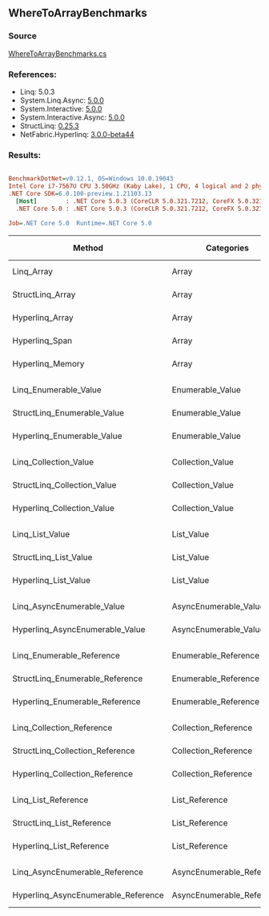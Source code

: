 ﻿## WhereToArrayBenchmarks

### Source
[WhereToArrayBenchmarks.cs](../NetFabric.Hyperlinq.Benchmarks/Benchmarks/WhereToArrayBenchmarks.cs)

### References:
- Linq: 5.0.3
- System.Linq.Async: [5.0.0](https://www.nuget.org/packages/System.Linq.Async/5.0.0)
- System.Interactive: [5.0.0](https://www.nuget.org/packages/System.Interactive/5.0.0)
- System.Interactive.Async: [5.0.0](https://www.nuget.org/packages/System.Interactive.Async/5.0.0)
- StructLinq: [0.25.3](https://www.nuget.org/packages/StructLinq/0.25.3)
- NetFabric.Hyperlinq: [3.0.0-beta44](https://www.nuget.org/packages/NetFabric.Hyperlinq/3.0.0-beta44)

### Results:
``` ini

BenchmarkDotNet=v0.12.1, OS=Windows 10.0.19043
Intel Core i7-7567U CPU 3.50GHz (Kaby Lake), 1 CPU, 4 logical and 2 physical cores
.NET Core SDK=6.0.100-preview.1.21103.13
  [Host]        : .NET Core 5.0.3 (CoreCLR 5.0.321.7212, CoreFX 5.0.321.7212), X64 RyuJIT
  .NET Core 5.0 : .NET Core 5.0.3 (CoreCLR 5.0.321.7212, CoreFX 5.0.321.7212), X64 RyuJIT

Job=.NET Core 5.0  Runtime=.NET Core 5.0  

```
|                              Method |                Categories | Count |       Mean |    Error |   StdDev | Ratio |  Gen 0 | Gen 1 | Gen 2 | Allocated |
|------------------------------------ |-------------------------- |------ |-----------:|---------:|---------:|------:|-------:|------:|------:|----------:|
|                          Linq_Array |                     Array |   100 |   442.6 ns |  3.03 ns |  2.53 ns |  1.00 | 0.3519 |     - |     - |     736 B |
|                    StructLinq_Array |                     Array |   100 |   399.3 ns |  2.82 ns |  2.63 ns |  0.90 | 0.1144 |     - |     - |     240 B |
|                     Hyperlinq_Array |                     Array |   100 |   513.9 ns |  2.97 ns |  2.63 ns |  1.16 | 0.1144 |     - |     - |     240 B |
|                      Hyperlinq_Span |                     Array |   100 |   543.4 ns |  3.89 ns |  3.44 ns |  1.23 | 0.1144 |     - |     - |     240 B |
|                    Hyperlinq_Memory |                     Array |   100 |   473.3 ns |  3.42 ns |  3.03 ns |  1.07 | 0.1144 |     - |     - |     240 B |
|                                     |                           |       |            |          |          |       |        |       |       |           |
|               Linq_Enumerable_Value |          Enumerable_Value |   100 | 1,269.0 ns |  5.50 ns |  4.87 ns |  1.00 | 0.3700 |     - |     - |     776 B |
|         StructLinq_Enumerable_Value |          Enumerable_Value |   100 | 1,259.4 ns |  4.88 ns |  4.57 ns |  0.99 | 0.1297 |     - |     - |     272 B |
|          Hyperlinq_Enumerable_Value |          Enumerable_Value |   100 |   513.7 ns |  3.88 ns |  3.44 ns |  0.40 | 0.1144 |     - |     - |     240 B |
|                                     |                           |       |            |          |          |       |        |       |       |           |
|               Linq_Collection_Value |          Collection_Value |   100 | 1,266.6 ns |  5.61 ns |  4.98 ns |  1.00 | 0.3700 |     - |     - |     776 B |
|         StructLinq_Collection_Value |          Collection_Value |   100 | 1,263.9 ns |  6.06 ns |  5.67 ns |  1.00 | 0.1297 |     - |     - |     272 B |
|          Hyperlinq_Collection_Value |          Collection_Value |   100 |   530.8 ns |  4.27 ns |  3.78 ns |  0.42 | 0.1144 |     - |     - |     240 B |
|                                     |                           |       |            |          |          |       |        |       |       |           |
|                     Linq_List_Value |                List_Value |   100 | 1,274.9 ns |  5.72 ns |  5.07 ns |  1.00 | 0.3700 |     - |     - |     776 B |
|               StructLinq_List_Value |                List_Value |   100 |   786.8 ns |  4.29 ns |  3.58 ns |  0.62 | 0.1144 |     - |     - |     240 B |
|                Hyperlinq_List_Value |                List_Value |   100 | 1,220.3 ns |  4.46 ns |  3.95 ns |  0.96 | 0.1144 |     - |     - |     240 B |
|                                     |                           |       |            |          |          |       |        |       |       |           |
|          Linq_AsyncEnumerable_Value |     AsyncEnumerable_Value |   100 | 6,297.3 ns | 31.68 ns | 29.63 ns |  1.00 | 0.4578 |     - |     - |     960 B |
|     Hyperlinq_AsyncEnumerable_Value |     AsyncEnumerable_Value |   100 | 6,126.6 ns | 18.72 ns | 14.62 ns |  0.97 | 0.4730 |     - |     - |    1000 B |
|                                     |                           |       |            |          |          |       |        |       |       |           |
|           Linq_Enumerable_Reference |      Enumerable_Reference |   100 |   862.1 ns |  5.85 ns |  5.18 ns |  1.00 | 0.3710 |     - |     - |     776 B |
|     StructLinq_Enumerable_Reference |      Enumerable_Reference |   100 |   859.4 ns |  2.54 ns |  2.25 ns |  1.00 | 0.1297 |     - |     - |     272 B |
|      Hyperlinq_Enumerable_Reference |      Enumerable_Reference |   100 |   926.9 ns |  3.09 ns |  2.74 ns |  1.08 | 0.1297 |     - |     - |     272 B |
|                                     |                           |       |            |          |          |       |        |       |       |           |
|           Linq_Collection_Reference |      Collection_Reference |   100 |   873.8 ns |  4.45 ns |  3.94 ns |  1.00 | 0.3710 |     - |     - |     776 B |
|     StructLinq_Collection_Reference |      Collection_Reference |   100 |   817.3 ns |  3.80 ns |  3.37 ns |  0.94 | 0.1297 |     - |     - |     272 B |
|      Hyperlinq_Collection_Reference |      Collection_Reference |   100 |   934.2 ns |  3.26 ns |  2.89 ns |  1.07 | 0.1297 |     - |     - |     272 B |
|                                     |                           |       |            |          |          |       |        |       |       |           |
|                 Linq_List_Reference |            List_Reference |   100 |   836.2 ns |  4.73 ns |  4.20 ns |  1.00 | 0.3700 |     - |     - |     776 B |
|           StructLinq_List_Reference |            List_Reference |   100 |   813.2 ns |  4.00 ns |  3.54 ns |  0.97 | 0.1297 |     - |     - |     272 B |
|            Hyperlinq_List_Reference |            List_Reference |   100 | 1,179.2 ns |  4.94 ns |  4.62 ns |  1.41 | 0.1144 |     - |     - |     240 B |
|                                     |                           |       |            |          |          |       |        |       |       |           |
|      Linq_AsyncEnumerable_Reference | AsyncEnumerable_Reference |   100 | 6,235.5 ns | 20.57 ns | 18.23 ns |  1.00 | 0.4578 |     - |     - |     960 B |
| Hyperlinq_AsyncEnumerable_Reference | AsyncEnumerable_Reference |   100 | 6,180.0 ns | 12.25 ns | 11.46 ns |  0.99 | 0.4807 |     - |     - |    1008 B |
